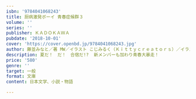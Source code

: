 ```yaml
---
isbn: '9784041068243'
title: 厨病激発ボーイ 青春症候群３
volume: ''
series: ''
publisher: ＫＡＤＯＫＡＷＡ
pubdate: '2018-10-01'
cover: 'https://cover.openbd.jp/9784041068243.jpg'
author: 藤並みなと／著 MW／イラスト こじみるく（Ｋｉｔｔｙｃｒｅａｔｏｒｓ）／イラスト ほか
description: 夏だ！　だ！　合宿だ!?  新メンバーも加わり青春大暴走！
price: '580'
genre: ''
target: 一般
format: 文庫
content: 日本文学、小説・物語

---
```

